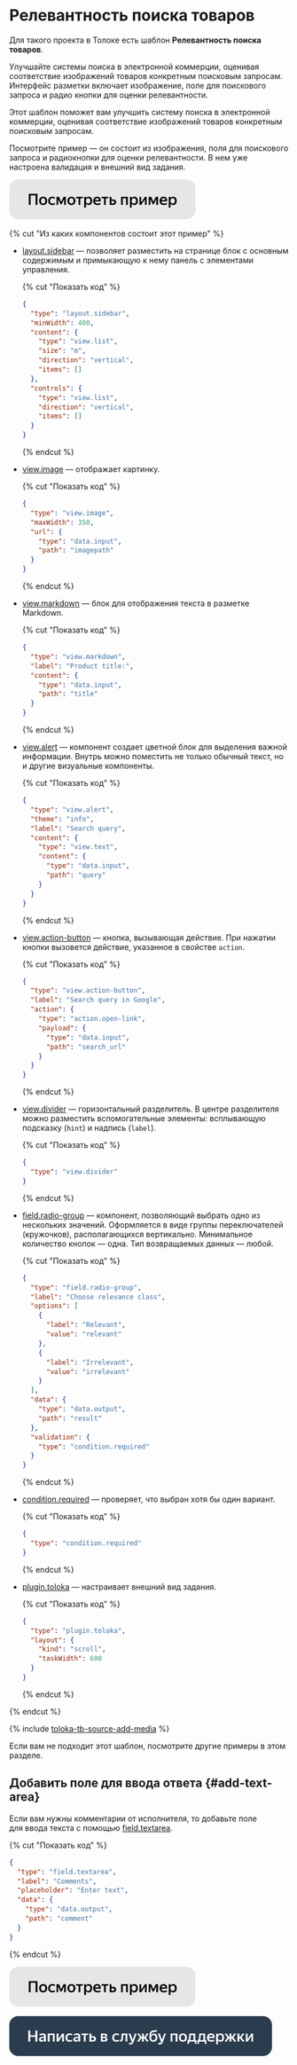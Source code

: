 # Релевантность поиска товаров

Для такого проекта в Толоке есть шаблон **Релевантность поиска товаров**.

Улучшайте системы поиска в электронной коммерции, оценивая соответствие изображений товаров конкретным поисковым запросам. Интерфейс разметки включает изображение, поле для поискового запроса и радио кнопки для оценки релевантности.

Этот шаблон поможет вам улучшить систему поиска в электронной коммерции, оценивая соответствие изображений товаров конкретным поисковым запросам.

Посмотрите пример — он состоит из изображения, поля для поискового запроса и радиокнопки для оценки релевантности. В нем уже настроена валидация и внешний вид задания.

[![](../_images/buttons/view-example.svg)](https://ya.cc/t/ajV9o-mE3UGqbd)

{% cut "Из каких компонентов состоит этот пример" %}

- [layout.sidebar](../reference/layout.sidebar.md) — позволяет разместить на странице блок с основным содержимым и примыкающую к нему панель с элементами управления.

  {% cut "Показать код" %}

  ```json
  {
    "type": "layout.sidebar",
    "minWidth": 400,
    "content": {
      "type": "view.list",
      "size": "m",
      "direction": "vertical",
      "items": []
    },
    "controls": {
      "type": "view.list",
      "direction": "vertical",
      "items": []
    }
  }
  ```

  {% endcut %}

- [view.image](../reference/view.image.md) — отображает картинку.

  {% cut "Показать код" %}

  ```json
  {
    "type": "view.image",
    "maxWidth": 350,
    "url": {
      "type": "data.input",
      "path": "imagepath"
    }
  }
  ```

  {% endcut %}

- [view.markdown](../reference/view.markdown.md) — блок для отображения текста в разметке Markdown.

  {% cut "Показать код" %}

  ```json
  {
    "type": "view.markdown",
    "label": "Product title:",
    "content": {
      "type": "data.input",
      "path": "title"
    }
  }
  ```

  {% endcut %}

- [view.alert](../reference/view.alert.md) — компонент создает цветной блок для выделения важной информации. Внутрь можно поместить не только обычный текст, но и другие визуальные компоненты.

  {% cut "Показать код" %}

  ```json
  {
    "type": "view.alert",
    "theme": "info",
    "label": "Search query",
    "content": {
      "type": "view.text",
      "content": {
        "type": "data.input",
        "path": "query"
      }
    }
  }
  ```

  {% endcut %}

- [view.action-button](../reference/view.action-button.md) — кнопка, вызывающая действие. При нажатии кнопки вызовется действие, указанное в свойстве `action`.

  {% cut "Показать код" %}

  ```json
  {
    "type": "view.action-button",
    "label": "Search query in Google",
    "action": {
      "type": "action.open-link",
      "payload": {
        "type": "data.input",
        "path": "search_url"
      }
    }
  }
  ```

  {% endcut %}

- [view.divider](../reference/view.divider.md) — горизонтальный разделитель. В центре разделителя можно разместить вспомогательные элементы: всплывающую подсказку (`hint`) и надпись (`label`).

  {% cut "Показать код" %}

  ```json
  {
    "type": "view.divider"
  }
  ```

  {% endcut %}

- [field.radio-group](../reference/field.radio-group.md) — компонент, позволяющий выбрать одно из нескольких значений. Оформляется в виде группы переключателей (кружочков), располагающихся вертикально. Минимальное количество кнопок — одна. Тип возвращаемых данных — любой.

  {% cut "Показать код" %}

  ```json
  {
    "type": "field.radio-group",
    "label": "Choose relevance class",
    "options": [
      {
        "label": "Relevant",
        "value": "relevant"
      },
      {
        "label": "Irrelevant",
        "value": "irrelevant"
      }
    ],
    "data": {
      "type": "data.output",
      "path": "result"
    },
    "validation": {
      "type": "condition.required"
    }
  }
  ```

  {% endcut %}

- [condition.required](../reference/condition.required.md) — проверяет, что выбран хотя бы один вариант.

  {% cut "Показать код" %}

  ```json
  {
    "type": "condition.required"
  }
  ```

  {% endcut %}

- [plugin.toloka](../reference/plugin.toloka.md) — настраивает внешний вид задания.

  {% cut "Показать код" %}

  ```json
  {
    "type": "plugin.toloka",
    "layout": {
      "kind": "scroll",
      "taskWidth": 600
    }
  }
  ```

  {% endcut %}

{% endcut %}

{% include [toloka-tb-source-add-media](../_includes/toloka-tb-source/id-toloka-tb-source/add-media.md) %}

Если вам не подходит этот шаблон, посмотрите другие примеры в этом разделе.

## Добавить поле для ввода ответа {#add-text-area}

Если вам нужны комментарии от исполнителя, то добавьте поле для ввода текста с помощью [field.textarea](../reference/field.textarea.md).

{% cut "Показать код" %}

  ```json
  {
    "type": "field.textarea",
    "label": "Comments",
    "placeholder": "Enter text",
    "data": {
      "type": "data.output",
      "path": "comment"
    }
  }
  ```

{% endcut %}

[![](../_images/buttons/view-example.svg)](https://ya.cc/t/Ryo07JaT3UYB9k)

[![image](../_images/buttons/contact-support.svg)](../concepts/support.md)